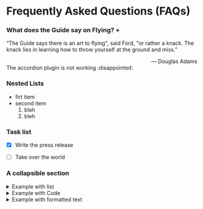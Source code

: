 <h1> Frequently Asked Questions (FAQs) </h1>

<h3> What does the Guide say on Flying? + </h3>   

“The Guide says there is an art to flying", said Ford, "or rather a knack. The knack lies in learning how to throw yourself at the ground and miss.”
<div style="text-align: right"> &#151; Douglas Adams </div>
The accordion plugin is not working :disappointed:


<h3> Nested Lists </h3>   

- firt item
- second item
	1. blah
	2. bleh


<!-- ### Definition list

I don't what I added such that this is now broken

First Term
: This is the definition of the first term.

Second Term
: This is one definition of the second term.
: This is another definition of the second term. -->


### Task list
- [x] Write the press release
- [ ] Take over the world


### A collapsible section 

<details><summary> Example with list</summary><p>

  
  1. A numbered
  2. list
      * With some
      * Sub bullets
</p></details>


<details><summary>  Example with Code </summary><p>

  Here is some text
  
  ```javascript
    function logSometing(something) {
      console.log(`Logging: ${something}`);
    }
  ```
</p></details>


<details><summary> Example with formatted text </summary><p>

## _formatted_ **heading** with [a](link)

Collapsible until here.
</p></details>


